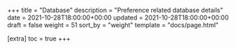 +++
title = "Database"
description = "Preference related database details"
date = 2021-10-28T18:00:00+00:00
updated = 2021-10-28T18:00:00+00:00
draft = false
weight = 51
sort_by = "weight"
template = "docs/page.html"

[extra]
toc = true
+++
